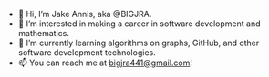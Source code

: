 - 👋 Hi, I’m Jake Annis, aka @BIGJRA.
- 👀 I’m interested in making a career in software development and mathematics.
- 🌱 I’m currently learning algorithms on graphs, GitHub, and other software development technologies.
- 📫 You can reach me at bigjra441@gmail.com!

<!---
BIGJRA/BIGJRA is a ✨ special ✨ repository because its `README.md` (this file) appears on your GitHub profile.
You can click the Preview link to take a look at your changes.
--->

